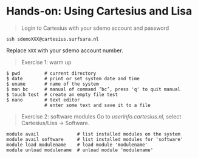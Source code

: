 # Hands-on: Using Cartesius and Lisa

> Login to Cartesius with your sdemo account and password

`ssh sdemoXXX@cartesius.surfsara.nl`

Replace `XXX` with your sdemo account number.

> Exercise 1: warm up

```
$ pwd         # current directory 
$ date        # print or set system date and time 
$ uname       # name of the system 
$ man bc      # manual of command ‘bc’, press 'q' to quit manual
$ touch test  # create an empty file test
$ nano        # text editor
              # enter some text and save it to a file
```

> Exercise 2: software modules
Go to *userinfo.cartesius.nl*, select Cartesius/Lisa -> Software.

```
module avail              # list installed modules on the system
module avail software     # list installed modules for 'software'
module load modulename    # load module 'modulename'
module unload modulename  # unload module 'modulename'
```
